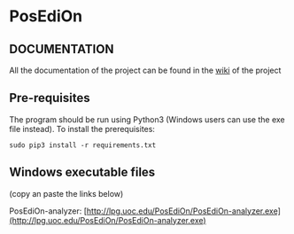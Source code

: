 PosEdiOn
========

## DOCUMENTATION

All the documentation of the project can be found in the [wiki](https://github.com/aoliverg/PosEdiOn/wiki) of the project

## Pre-requisites

The program should be run using Python3 (Windows users can use the exe file instead). To install the prerequisites:

```
sudo pip3 install -r requirements.txt
```

## Windows executable files

(copy an paste the links below)

PosEdiOn-analyzer: [http://lpg.uoc.edu/PosEdiOn/PosEdiOn-analyzer.exe](http://lpg.uoc.edu/PosEdiOn/PosEdiOn-analyzer.exe)

